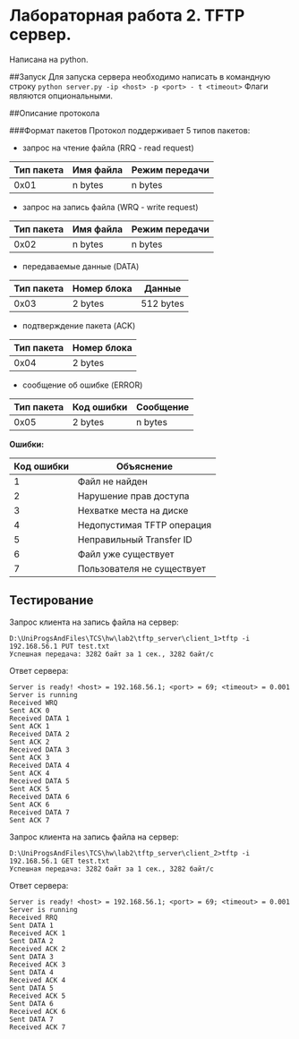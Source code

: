 # Лабораторная работа 2. TFTP сервер.

Написана на python.

##Запуск
Для запуска сервера необходимо написать в командную строку `python server.py -ip <host> -p <port> - t <timeout>`
Флаги являются опциональными. 

##Описание протокола

###Формат пакетов
Протокол поддерживает 5 типов пакетов:
+ запрос на чтение файла (RRQ - read request)

Тип пакета | Имя файла | Режим передачи | 
---------- | --------- | -------------- | 
0x01 | n bytes | n bytes |

+ запрос на запись файла (WRQ - write request)

Тип пакета | Имя файла | Режим передачи | 
---------- | --------- | -------------- | 
0x02 | n bytes | n bytes |

+ передаваемые данные (DATA)

Тип пакета | Номер блока | Данные | 
---------- | --------- | ------ | 
0x03 | 2 bytes | 512 bytes |

+ подтверждение пакета (ACK)

Тип пакета | Номер блока |
---------- | -------- |
0x04 | 2 bytes |

+ сообщение об ошибке (ERROR)

Тип пакета | Код ошибки | Сообщение | 
---------- | --------- | ------ | 
0x05 | 2 bytes | n bytes |

**Ошибки:**

Код ошибки | Объяснение |
--- | --- |
1 | Файл не найден |
2 | Нарушение прав доступа |
3 | Нехватке места на диске |
4 | Недопустимая TFTP операция |
5 | Неправильный Transfer ID |
6 | Файл уже существует |
7 | Пользователя не существует |

## Тестирование 

Запрос клиента на запись файла на сервер:
```
D:\UniProgsAndFiles\TCS\hw\lab2\tftp_server\client_1>tftp -i 192.168.56.1 PUT test.txt
Успешная передача: 3282 байт за 1 сек., 3282 байт/с
```

Ответ сервера:
```
Server is ready! <host> = 192.168.56.1; <port> = 69; <timeout> = 0.001
Server is running
Received WRQ
Sent ACK 0
Received DATA 1
Sent ACK 1
Received DATA 2
Sent ACK 2
Received DATA 3
Sent ACK 3
Received DATA 4
Sent ACK 4
Received DATA 5
Sent ACK 5
Received DATA 6
Sent ACK 6
Received DATA 7
Sent ACK 7
```

Запрос клиента на запись файла на сервер:
```
D:\UniProgsAndFiles\TCS\hw\lab2\tftp_server\client_2>tftp -i 192.168.56.1 GET test.txt
Успешная передача: 3282 байт за 1 сек., 3282 байт/с
```

Ответ сервера:
```
Server is ready! <host> = 192.168.56.1; <port> = 69; <timeout> = 0.001
Server is running
Received RRQ
Sent DATA 1
Received ACK 1
Sent DATA 2
Received ACK 2
Sent DATA 3
Received ACK 3
Sent DATA 4
Received ACK 4
Sent DATA 5
Received ACK 5
Sent DATA 6
Received ACK 6
Sent DATA 7
Received ACK 7
```

